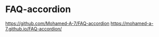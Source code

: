 # FAQ-accordion

https://github.com/Mohamed-A-7/FAQ-accordion
https://mohamed-a-7.github.io/FAQ-accordion/
